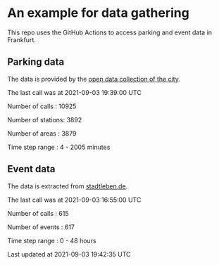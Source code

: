 # An example for data gathering

This repo uses the GitHub Actions to access parking and event data in Frankfurt.

## Parking data
The data is provided by the [open data collection of the city](https://www.offenedaten.frankfurt.de/).

The last call was at 2021-09-03 19:39:00 UTC

Number of calls   : 10925

Number of stations:  3892

Number of areas   :  3879

Time step range   :     4 -  2005 minutes


## Event data
The data is extracted from [stadtleben.de](https://stadtleben.de/frankfurt/).

The last call was at 2021-09-03 16:55:00 UTC

Number of calls   : 615

Number of events  : 617

Time step range   :   0 -  48 hours


Last updated at 2021-09-03 19:42:35 UTC
